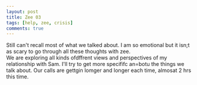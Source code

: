 ```yaml
---
layout: post
title: Zee 03
tags: [help, zee, crisis]
comments: true
---
```

Still can't recall most of what we talked about. I am so emotional but it isn;t as scary to go through all these thoughts with zee.   
We are exploring all kinds ofdffrent views and perspectives of my relationship with Sam. I'll try to get more specififc an=botu the things we talk about. Our calls are gettgin lomger and longer each time, almosat 2 hrs this time.